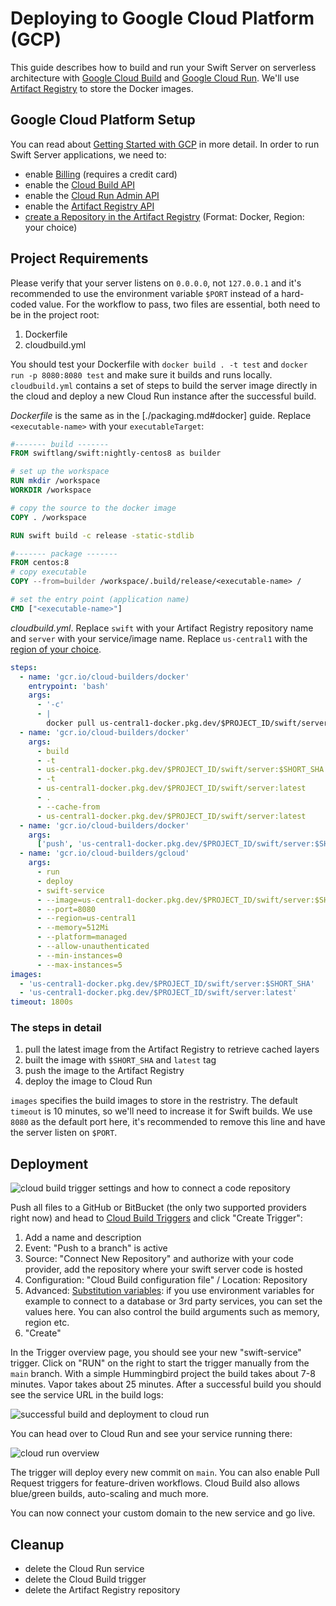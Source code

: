# Deploying to Google Cloud Platform (GCP)

This guide describes how to build and run your Swift Server on serverless
architecture with [Google Cloud Build](https://cloud.google.com/build) and
[Google Cloud Run](https://cloud.google.com/run). We'll use
[Artifact Registry](https://cloud.google.com/artifact-registry/docs/docker/quickstart)
to store the Docker images.

## Google Cloud Platform Setup

You can read about
[Getting Started with GCP](https://cloud.google.com/gcp/getting-started/) in
more detail. In order to run Swift Server applications, we need to:

- enable [Billing](https://console.cloud.google.com/billing) (requires a credit
  card)
- enable the
  [Cloud Build API](https://console.cloud.google.com/apis/api/cloudbuild.googleapis.com/overview)
- enable the
  [Cloud Run Admin API](https://console.cloud.google.com/apis/api/run.googleapis.com/overview)
- enable the
  [Artifact Registry API](https://console.cloud.google.com/apis/api/artifactregistry.googleapis.com/overview)
- [create a Repository in the Artifact Registry](https://console.cloud.google.com/artifacts/create-repo)
  (Format: Docker, Region: your choice)

## Project Requirements

Please verify that your server listens on `0.0.0.0`, not `127.0.0.1` and it's
recommended to use the environment variable `$PORT` instead of a hard-coded
value. For the workflow to pass, two files are essential, both need to be in the
project root:

1. Dockerfile
2. cloudbuild.yml

You should test your Dockerfile with `docker build . -t test` and
`docker run -p 8080:8080 test` and make sure it builds and runs locally.
`cloudbuild.yml` contains a set of steps to build the server image directly in
the cloud and deploy a new Cloud Run instance after the successful build.

_Dockerfile_ is the same as in the [./packaging.md#docker] guide. Replace
`<executable-name>` with your `executableTarget`:

```Dockerfile
#------- build -------
FROM swiftlang/swift:nightly-centos8 as builder

# set up the workspace
RUN mkdir /workspace
WORKDIR /workspace

# copy the source to the docker image
COPY . /workspace

RUN swift build -c release -static-stdlib

#------- package -------
FROM centos:8
# copy executable
COPY --from=builder /workspace/.build/release/<executable-name> /

# set the entry point (application name)
CMD ["<executable-name>"]

```

_cloudbuild.yml_. Replace `swift` with your Artifact Registry repository name
and `server` with your service/image name. Replace `us-central1` with the
[region of your choice](https://cloud.google.com/about/locations/).

```yaml
steps:
  - name: 'gcr.io/cloud-builders/docker'
    entrypoint: 'bash'
    args:
      - '-c'
      - |
        docker pull us-central1-docker.pkg.dev/$PROJECT_ID/swift/server:latest || exit 0
  - name: 'gcr.io/cloud-builders/docker'
    args:
      - build
      - -t
      - us-central1-docker.pkg.dev/$PROJECT_ID/swift/server:$SHORT_SHA
      - -t
      - us-central1-docker.pkg.dev/$PROJECT_ID/swift/server:latest
      - .
      - --cache-from
      - us-central1-docker.pkg.dev/$PROJECT_ID/swift/server:latest
  - name: 'gcr.io/cloud-builders/docker'
    args:
      ['push', 'us-central1-docker.pkg.dev/$PROJECT_ID/swift/server:$SHORT_SHA']
  - name: 'gcr.io/cloud-builders/gcloud'
    args:
      - run
      - deploy
      - swift-service
      - --image=us-central1-docker.pkg.dev/$PROJECT_ID/swift/server:$SHORT_SHA
      - --port=8080
      - --region=us-central1
      - --memory=512Mi
      - --platform=managed
      - --allow-unauthenticated
      - --min-instances=0
      - --max-instances=5
images:
  - 'us-central1-docker.pkg.dev/$PROJECT_ID/swift/server:$SHORT_SHA'
  - 'us-central1-docker.pkg.dev/$PROJECT_ID/swift/server:latest'
timeout: 1800s
```

### The steps in detail

1. pull the latest image from the Artifact Registry to retrieve cached layers
2. built the image with `$SHORT_SHA` and `latest` tag
3. push the image to the Artifact Registry
4. deploy the image to Cloud Run

`images` specifies the build images to store in the restristry. The default
`timeout` is 10 minutes, so we'll need to increase it for Swift builds. We use
`8080` as the default port here, it's recommended to remove this line and have
the server listen on `$PORT`.

## Deployment

![cloud build trigger settings and how to connect a code repository](../images/gcp-connect-repo.png)

Push all files to a GitHub or BitBucket (the only two supported providers right
now) and head to
[Cloud Build Triggers](https://console.cloud.google.com/cloud-build/triggers)
and click "Create Trigger":

1. Add a name and description
2. Event: "Push to a branch" is active
3. Source: "Connect New Repository" and authorize with your code provider, add
   the repository where your swift server code is hosted
4. Configuration: "Cloud Build configuration file" / Location: Repository
5. Advanced:
   [Substitution variables](https://cloud.google.com/cloud-build/docs/configuring-builds/substitute-variable-values):
   if you use environment variables for example to connect to a database or 3rd
   party services, you can set the values here. You can also control the build
   arguments such as memory, region etc.
6. "Create"

In the Trigger overview page, you should see your new "swift-service" trigger.
Click on "RUN" on the right to start the trigger manually from the `main`
branch. With a simple Hummingbird project the build takes about 7-8 minutes.
Vapor takes about 25 minutes. After a successful build you should see the
service URL in the build logs:

![successful build and deployment to cloud run](../images/gcp-cloud-build.png)

You can head over to Cloud Run and see your service running there:

![cloud run overview](../images/gcp-cloud-run.png)

The trigger will deploy every new commit on `main`. You can also enable Pull
Request triggers for feature-driven workflows. Cloud Build also allows
blue/green builds, auto-scaling and much more.

You can now connect your custom domain to the new service and go live.

## Cleanup

- delete the Cloud Run service
- delete the Cloud Build trigger
- delete the Artifact Registry repository
